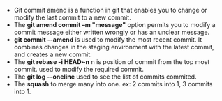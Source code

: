 * Git commit amend is a function in git that enables you to change or modify the last commit to a new commit.
* The **git amend commit –m "message"** option permits you to modify a commit message either written wrongly or has an unclear message. 
* **git commit --amend** is used to modify the most recent commit. It combines changes in the staging environment with the latest commit, and creates a new commit. 
* The **git rebase -i HEAD~n** n is position of commit from the top most commit. used to modify the required commit.
* The **git log --oneline** used to see the list of commits commited.
* The **squash** to merge many into one. ex: 2 commits into 1, 3 commits into 1.
